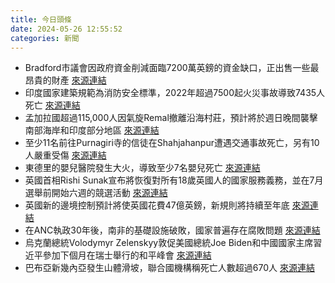 ```yaml
---
title: 今日頭條
date: 2024-05-26 12:55:52
categories: 新聞            
---
```

- Bradford市議會因政府資金削減面臨7200萬英鎊的資金缺口，正出售一些最昂貴的財產 [來源連結](https://www.theguardian.com/artanddesign/article/2024/may/26/councils-selling-historical-buildings-liverpool-municipal-nottingham-castle-ilkley-arcade)
- 印度國家建築規範為消防安全標準，2022年超過7500起火災事故導致7435人死亡 [來源連結](https://www.thehindu.com/news/national/fire-safety-rules-rajkot-delhi-gujarat-challenge-hurdle-explain-failure-monitor-regulations/article68218102.ece)
- 孟加拉國超過115,000人因氣旋Remal撤離沿海村莊，預計將於週日晚間襲擊南部海岸和印度部分地區 [來源連結](https://www.japantimes.co.jp/news/2024/05/26/asia-pacific/cyclone-approaches-bangladesh/)
- 至少11名前往Purnagiri寺的信徒在Shahjahanpur遭遇交通事故死亡，另有10人嚴重受傷 [來源連結](https://www.thehindu.com/news/national/several-devotees-dead-in-ups-shahjahanpur-as-truck-full-of-gravel-overturns-on-their-bus/article68217604.ece)
- 東德里的嬰兒醫院發生大火，導致至少7名嬰兒死亡 [來源連結](https://www.thehindu.com/news/cities/Delhi/major-fire-at-east-delhi-children-hospital/article68217515.ece)
- 英國首相Rishi Sunak宣布將恢復對所有18歲英國人的國家服務義務，並在7月選舉前開始六週的競選活動 [來源連結](https://www.japantimes.co.jp/news/2024/05/26/world/politics/sunak-national-service-election/)
- 英國新的邊境控制預計將使英國花費47億英鎊，新規則將持續至年底 [來源連結](https://www.theguardian.com/politics/article/2024/may/26/worlds-largest-food-awards-move-judging-panel-from-uk-to-ireland-to-avoid-brexit-red-tape)
- 在ANC執政30年後，南非的基礎設施破敗，國家普遍存在腐敗問題 [來源連結](https://www.theguardian.com/world/article/2024/may/26/uk-anti-apartheid-activists-movement-south-africa-protest-30-years)
- 烏克蘭總統Volodymyr Zelenskyy敦促美國總統Joe Biden和中國國家主席習近平參加下個月在瑞士舉行的和平峰會 [來源連結](https://www.japantimes.co.jp/news/2024/05/26/world/politics/zelenskyy-biden-xi-peace-summit/)
- 巴布亞新幾內亞發生山體滑坡，聯合國機構稱死亡人數超過670人 [來源連結](https://www.theguardian.com/world/article/2024/may/26/papua-new-guinea-landslide-death-toll-exceeds-670-says-un-agency)



